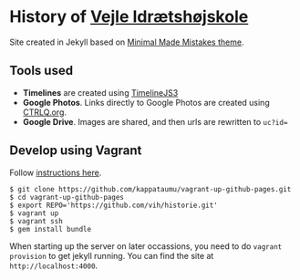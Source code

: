 # History of [Vejle Idrætshøjskole](http://historie.vih.dk)

Site created in Jekyll based on [Minimal Made Mistakes theme](https://github.com/mmistakes/minimal-mistakes).

## Tools used

- **Timelines** are created using [TimelineJS3](https://timeline.knightlab.com/)
- **Google Photos**. Links directly to Google Photos are created using [CTRLQ.org](https://ctrlq.org/google/photos/). 
- **Google Drive**. Images are shared, and then urls are rewritten to `uc?id=`

## Develop using Vagrant

Follow [instructions here](http://kappataumu.com/articles/vagrant-jekyll-github-pages-streamlined-content-creation.html).

    $ git clone https://github.com/kappataumu/vagrant-up-github-pages.git
    $ cd vagrant-up-github-pages
    $ export REPO='https://github.com/vih/historie.git'
    $ vagrant up
    $ vagrant ssh
    $ gem install bundle

When starting up the server on later occassions, you need to do `vagrant provision` to get jekyll running. You can find the site at `http://localhost:4000`.
